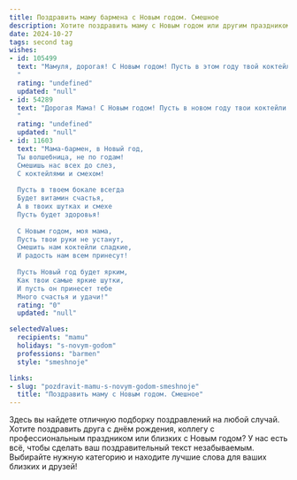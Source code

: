 ```yaml
---
title: Поздравить маму бармена с Новым годом. Смешное
description: Хотите поздравить маму с Новым годом или другим праздником? Наш ИИ создаст незабываемое поздравление, а вы обязательно выделитесь среди других.  
date: 2024-10-27
tags: second tag
wishes:
- id: 105499
  text: "Мамуля, дорогая! С Новым годом! Пусть в этом году твой коктейль жизни будет таким же искристым и бодрящим, как твои лучшие творения за барной стойкой, но без похмелья, конечно!  Желаю тебе море позитива, океан счастья и чтобы все твои клиенты были исключительно адекватными и щедро оставляли чаевые!  Здоровья тебе крепчайшего, как самогонный аппарат дедушки!
  "
  rating: "undefined"
  updated: "null"
- id: 54289
  text: "Дорогая Мама! С Новым годом! Пусть в новом году твои коктейли будут такими же бодрящими, как твоя любовь,  а гости - такими же благодарными, как твои любимые дети!  🥂🎉
  "
  rating: "undefined"
  updated: "null"
- id: 11603
  text: "Мама-бармен, в Новый год,
  Ты волшебница, не по годам!
  Смешишь нас всех до слез,
  С коктейлями и смехом!
  
  Пусть в твоем бокале всегда
  Будет витамин счастья,
  А в твоих шутках и смехе
  Пусть будет здоровья!
  
  С Новым годом, моя мама,
  Пусть твои руки не устанут,
  Смешить нам коктейли сладкие,
  И радость нам всем принесут!
  
  Пусть Новый год будет ярким,
  Как твои самые яркие шутки,
  И пусть он принесет тебе
  Много счастья и удачи!"
  rating: "0"
  updated: "null"

selectedValues:
  recipients: "mamu"
  holidays: "s-novym-godom"
  professions: "barmen"
  style: "smeshnoje"

links:
- slug: "pozdravit-mamu-s-novym-godom-smeshnoje"
  title: "Поздравить маму с Новым годом. Смешное"
---
```


Здесь вы найдете отличную подборку поздравлений на любой случай. 
Хотите поздравить друга с днём рождения, коллегу с профессиональным праздником или близких с Новым годом? У нас есть всё, чтобы сделать ваш поздравительный текст незабываемым. Выбирайте нужную категорию и находите лучшие слова для ваших близких и друзей!
